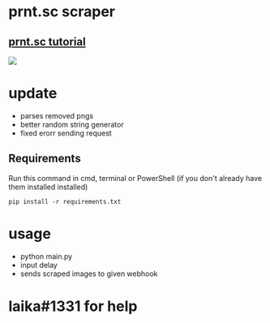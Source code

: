 # prnt.sc scraper
## [prnt.sc tutorial](https://www.youtube.com/watch?v=O_qaGOx50Pc)

![](https://i.gyazo.com/3ae8b438c59cf803c7a18ac0e6d3ac44.gif)

# update
- parses removed pngs
- better random string generator
- fixed erorr sending request

## Requirements
Run this command in cmd, terminal or PowerShell (if you don't already have them installed installed)
```
pip install -r requirements.txt
```

# usage
- python main.py 
- input delay
- sends scraped images to given webhook
# laika#1331 for help
